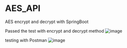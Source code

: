 # AES_API
AES encrypt and decrypt with SpringBoot

Passed the test with encrypt and decrypt method
![image](https://user-images.githubusercontent.com/58870660/154845829-2814039a-6ea7-4c5f-8947-c9fad12d4bf5.png)

testing with Postman
![image](https://user-images.githubusercontent.com/58870660/154848383-187d81e7-f3bd-4de0-b37c-2c41ba3bf663.png)
